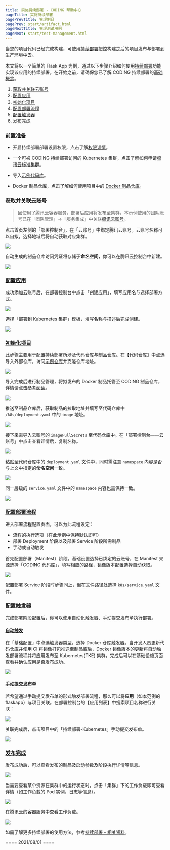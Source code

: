 ```yaml
---
title: 实施持续部署 - CODING 帮助中心
pageTitle: 实施持续部署
pagePrevTitle: 管理制品
pagePrev: start/artifact.html
pageNextTitle: 管理测试用例
pageNext: start/test-management.html
---
```


当您的项目代码已经完成构建，可使用[持续部署](/docs/cd/overview.html)把控构建之后的项目发布与部署到生产环境中去。

本文将以一个简单的 Flask App 为例，通过以下步骤介绍如何使用[持续部署](/docs/cd/overview.html)功能实现该应用的持续部署。在开始之前，请确保您已了解 CODING 持续部署的[基础概念](/docs/cd/overview.html)。

1.  [获取并关联云账号](#1)
2.  [配置应用](#2)
3.  [初始化项目](#3)
4.  [配置部署流程](#4)
5.  [配置触发器](#5)
6.  [发布完成](#6)

### [前置准备](#prerequisite)

-   开启持续部署部署设置权限，点击了解[权限详情](/docs/cd/rbac.html)。

-   一个可被 CODING 持续部署访问的 Kubernetes 集群，点击了解如何申请[腾讯云标准集群](https://cloud.tencent.com/document/product/457/54231)。

-   导入[示例代码库](https://codingtest-cd.coding.net/public/k8sdemo/k8sDemo/git/files)。

-   Docker 制品仓库，点击了解如何使用项目中的 [Docker 制品仓库](/docs/artifacts/quick-start/docker.html)。

### [获取并关联云账号](#1)

> 因使用了腾讯云容器服务，部署后应用将发布至集群，本示例使用的团队账号已在「团队管理」→「服务集成」中关联[腾讯云账号](/docs/admin/service-integration/cloud.html)。

点击首页左侧的「部署控制台」，在「云账号」中绑定腾讯云账号。云账号名称可以自拟，选择地域后将自动获取对应集群。

![](https://help-assets.codehub.cn/enterprise/20210727153013.png)

自动生成的制品仓库访问凭证将存储于**命名空间**，你可以在腾讯云控制台中新建。

![](https://help-assets.codehub.cn/enterprise/20210727154650.png)

### [配置应用](#2)

成功添加云账号后，在部署控制台中点击「创建应用」，填写应用名与选择部署方式。

![](https://help-assets.codehub.cn/enterprise/20210727160537.png)

选择「部署到 Kubernetes 集群」模板，填写名称与描述后完成创建。

![](https://help-assets.codehub.cn/enterprise/20210727161253.png)

### [初始化项目](#3)

此步骤主要用于配置持续部署所涉及代码仓库与制品仓库。在【代码仓库】中点选导入外部仓库，访问[示例仓库](https://codingtest-cd.coding.net/public/k8sdemo/k8sDemo/git/files)并克隆仓库地址。

![](https://help-assets.codehub.cn/enterprise/20210727172808.png)

导入完成后进行制品管理，将拟发布的 Docker 制品托管至 CODING 制品仓库，详情请点击[参考阅读](/docs/artifacts/quick-start/docker.html)。

![](https://help-assets.codehub.cn/enterprise/20210728103011.png)

推送至制品仓库后，获取制品的拉取地址并填写至代码仓库中 `/k8s/deployment.yaml` 中的 `image` 地址。 

![](https://help-assets.codehub.cn/enterprise/20210727192224.png)

接下来需导入云账号的 `imagePullSecrets` 至代码仓库中。在「部署控制台——云账号」中点击查看详情后，复制名称。

![](https://help-assets.codehub.cn/enterprise/20210727174159.gif)

粘贴至代码仓库中的 `deployment.yaml` 文件中，同时需注意 `namespace` 内容是否与上文中指定的**命名空间**一致。

![](https://help-assets.codehub.cn/enterprise/20210727175119.png)

同一层级的 `service.yaml` 文件中的 `namespace` 内容也需保持一致。

![](https://help-assets.codehub.cn/enterprise/20210727175905.png)

### [配置部署流程](#4)

进入部署流程配置页面，可以为此流程设定：

-   流程的执行选项（在此示例中保持默认即可）
-   部署 Deployment 阶段以及部署 Service 阶段所需制品
-   手动或自动触发

首先配置部署（Manifest）阶段。基础设置选择已绑定的云账号，在 Manifest 来源选择「CODING 代码库」，填写相应的路径，镜像版本配置选择自动获取。

![](https://help-assets.codehub.cn/enterprise/20210727193004.png)

配置部署 Service 阶段时步骤同上，但在文件路径处选择 `k8s/service.yaml` 文件。

### [配置触发器](#5)

完成部署阶段配置后，你可以使用自动化触发器、手动提交发布单执行部署。

#### [自动触发](#auto)

在「基础配置」中点选触发器类型，选择 Docker 仓库触发器。当开发人员更新代码仓库并使用 CI 将镜像打包推送至制品库后，Docker 镜像版本的更新将自动触发部署流程并将应用发布至 Kubernetes(TKE) 集群，完成后可以在基础设施页面查看并确认应用是否发布成功。

![](https://help-assets.codehub.cn/enterprise/20210727194941.png)

#### [手动提交发布单](#manual)

若希望通过手动提交发布单的形式触发部署流程，那么可以将**应用**（如本范例的 flaskapp）与项目关联。在部署控制台的【应用列表】中搜索项目名称进行关联：

![](https://help-assets.codehub.cn/enterprise/20210616102741.png)

关联完成后，点击项目中的「持续部署-Kubernetes」手动提交发布单。

![](https://help-assets.codehub.cn/enterprise/20210727195459.png)

### [发布完成](#6)

发布成功后，可以查看发布的制品及启动参数及阶段执行详情等信息。

![](https://help-assets.codehub.cn/enterprise/20210727195619.png)

当需要查看某个资源在集群中的运行状态时，点击「集群」下的工作负载即可查看详情（如工作负载的 Pod 实例，日志等信息）。

![](https://help-assets.codehub.cn/enterprise/20210727195749.png)

在腾讯云的容器服务中查看工作负载。

![](https://help-assets.codehub.cn/enterprise/20210727200007.png)



如需了解更多持续部署的使用方法，参考[持续部署 - 相关资料](/docs/cd/start.html#reference)。



==== 2021/08/01 ====
